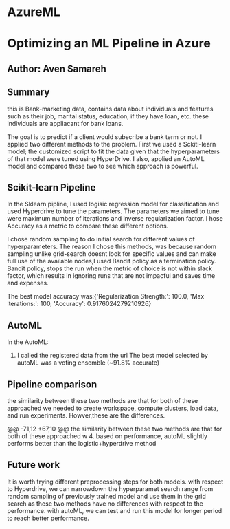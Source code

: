 # AzureML


# Optimizing an ML Pipeline in Azure
 
## Author: Aven Samareh
## Summary

this is Bank-marketing data, contains data about individuals and features such as their job, marital status, education, if they have loan, etc. these individuals are appliacant for bank loans.  

The goal is to predict if a client would subscribe a bank term or not. I applied two different methods to the problem. 
First we used a Sckiti-learn model; the customized script to fit the data given that the hyperparameters of that model were tuned using HyperDrive. I also, applied an AutoML model and compared these two to see which approach is powerful.


## Scikit-learn Pipeline

In the Sklearn pipline, I used logisic regression model for classification and used Hyperdrive to tune the parameters. The parameters we aimed to tune were maximum number of iterations and inverse regularization factor. I hose Accuracy as a metric to compare these different options. 

I chose random sampling to do initial search for different values of hyperparameters. The reason I chose this methods, was because random sampling unlike grid-search doesnt look for specific values and can make full use of the available nodes,I used Bandit policy as a termination policy. Bandit policy, stops the run when the metric of choice is not within slack factor, which results in ignoring runs that are not impacful and saves time and expenses.

The best model accuracy was:{'Regularization Strength:': 100.0, 'Max iterations:': 100, 'Accuracy': 0.9176024279210926}

## AutoML

In the AutoML:
1. I called the registered data from the url
The best model selected by autoML was a voting ensemble (~91.8% accurate)


## Pipeline comparison

the similarity between these two methods are that for both of these approached we needed to create workspace, compute clusters, load data, and run experiments. Howver,these are the differences.

@@ -71,12 +67,10 @@ the similarity between these two methods are that for both of these approached w
4. based on performance, autoML slightly performs better than the logistic+hyperdrive method

## Future work

It is worth trying different preprocessing steps for both models.
with respect to Hyperdrive, we can narrowdown the hyperparamet search range from random sampling of previously trained model and use them in the grid search as these two methods have no differences with respect to the performance.
with autoML, we can test and run this model for longer period to reach better performance.


